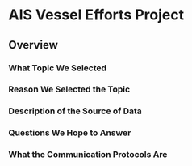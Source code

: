 # AIS Vessel Efforts Project

## Overview 



### What Topic We Selected



### Reason We Selected the Topic



### Description of the Source of Data



### Questions We Hope to Answer


### What the Communication Protocols Are

